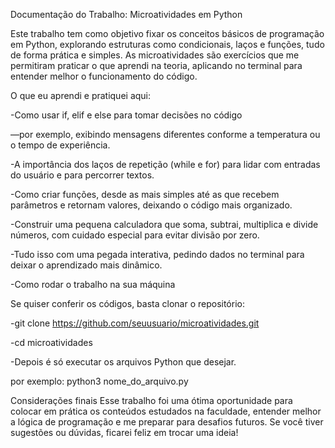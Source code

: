 Documentação do Trabalho: Microatividades em Python

Este trabalho tem como objetivo fixar os conceitos básicos de programação em Python, explorando estruturas como condicionais, laços e funções, tudo de forma prática e simples. As microatividades são exercícios que me permitiram praticar o que aprendi na teoria, aplicando no terminal para entender melhor o funcionamento do código.

O que eu aprendi e pratiquei aqui:

-Como usar if, elif e else para tomar decisões no código 

—por exemplo, exibindo mensagens diferentes conforme a temperatura ou o tempo de experiência.

-A importância dos laços de repetição (while e for) para lidar com entradas do usuário e para percorrer textos.

-Como criar funções, desde as mais simples até as que recebem parâmetros e retornam valores, deixando o código mais organizado.

-Construir uma pequena calculadora que soma, subtrai, multiplica e divide números, com cuidado especial para evitar divisão por zero.

-Tudo isso com uma pegada interativa, pedindo dados no terminal para deixar o aprendizado mais dinâmico.

-Como rodar o trabalho na sua máquina

Se quiser conferir os códigos, basta clonar o repositório:

-git clone https://github.com/seuusuario/microatividades.git

-cd microatividades

-Depois é só executar os arquivos Python que desejar.
 
por exemplo: python3 nome_do_arquivo.py

Considerações finais
Esse trabalho foi uma ótima oportunidade para colocar em prática os conteúdos estudados na faculdade, entender melhor a lógica de programação e me preparar para desafios futuros. Se você tiver sugestões ou dúvidas, ficarei feliz em trocar uma ideia!
